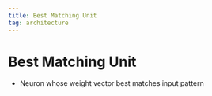 ```yaml
---
title: Best Matching Unit
tag: architecture
---
```


# Best Matching Unit
- Neuron whose weight vector best matches input pattern
































































































